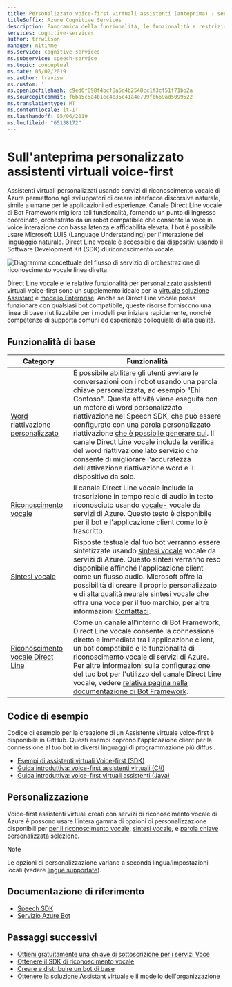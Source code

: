 ```yaml
---
title: Personalizzato voice-first virtuali assistenti (anteprima) - servizi di riconoscimento vocale
titleSuffix: Azure Cognitive Services
description: Panoramica della funzionalità, le funzionalità e restrizioni per assistenti virtuali personalizzati voice-first usando il canale Direct Line vocale per Bot Framework e il Cognitive Services vocale Software Development Kit (SDK).
services: cognitive-services
author: trrwilson
manager: nitinme
ms.service: cognitive-services
ms.subservice: speech-service
ms.topic: conceptual
ms.date: 05/02/2019
ms.author: travisw
ms.custom: ''
ms.openlocfilehash: c9ed6f898f4bcf8a5d4b2548cc1f3cf51f71bb2a
ms.sourcegitcommit: f6ba5c5a4b1ec4e35c41a4e799fb669ad5099522
ms.translationtype: MT
ms.contentlocale: it-IT
ms.lasthandoff: 05/06/2019
ms.locfileid: "65138172"
---
```

# <a name="about-custom-voice-first-virtual-assistants-preview"></a>Sull'anteprima personalizzato assistenti virtuali voice-first

Assistenti virtuali personalizzati usando servizi di riconoscimento vocale di Azure permettono agli sviluppatori di creare interfacce discorsive naturale, simile a umane per le applicazioni ed esperienze. Canale Direct Line vocale di Bot Framework migliora tali funzionalità, fornendo un punto di ingresso coordinato, orchestrato da un robot compatibile che consente la voce in, voice interazione con bassa latenza e affidabilità elevata. I bot è possibile usare Microsoft LUIS (Language Understanding) per l'interazione del linguaggio naturale. Direct Line vocale è accessibile dai dispositivi usando il Software Development Kit (SDK) di riconoscimento vocale.

   ![Diagramma concettuale del flusso di servizio di orchestrazione di riconoscimento vocale linea diretta](media/voice-first-virtual-assistants/overview.png "flusso il canale di riconoscimento vocale")

Direct Line vocale e le relative funzionalità per personalizzato assistenti virtuali voice-first sono un supplemento ideale per la [virtuale soluzione Assistant](https://docs.microsoft.com/azure/bot-service/bot-builder-virtual-assistant-introduction) e [modello Enterprise](https://docs.microsoft.com/azure/bot-service/bot-builder-enterprise-template-overview). Anche se Direct Line vocale possa funzionare con qualsiasi bot compatibile, queste risorse forniscono una linea di base riutilizzabile per i modelli per iniziare rapidamente, nonché competenze di supporta comuni ed esperienze colloquiale di alta qualità.

## <a name="core-features"></a>Funzionalità di base

| Category | Funzionalità |
|----------|----------|
|[Word riattivazione personalizzato](speech-devices-sdk-create-kws.md) | È possibile abilitare gli utenti avviare le conversazioni con i robot usando una parola chiave personalizzata, ad esempio "Ehi Contoso". Questa attività viene eseguita con un motore di word personalizzato riattivazione nel Speech SDK, che può essere configurato con una parola personalizzato riattivazione [che è possibile generare qui](speech-devices-sdk-create-kws.md). Il canale Direct Line vocale include la verifica del word riattivazione lato servizio che consente di migliorare l'accuratezza dell'attivazione riattivazione word e il dispositivo da solo.
|[Riconoscimento vocale](speech-to-text.md) | Il canale Direct Line vocale include la trascrizione in tempo reale di audio in testo riconosciuto usando [vocale-](speech-to-text.md) vocale da servizi di Azure. Questo testo è disponibile per il bot e l'applicazione client come lo è trascritto.
|[Sintesi vocale](text-to-speech.md) | Risposte testuale dal tuo bot verranno essere sintetizzate usando [sintesi vocale](text-to-speech.md) vocale da servizi di Azure. Questo sintesi verranno reso disponibile affinché l'applicazione client come un flusso audio. Microsoft offre la possibilità di creare il proprio personalizzato e di alta qualità neurale sintesi vocale che offra una voce per il tuo marchio, per altre informazioni [Contattaci](mailto:mstts@microsoft.com).
|[Riconoscimento vocale Direct Line](https://docs.microsoft.com/azure/bot-service/bot-service-channel-connect-directlinespeech) | Come un canale all'interno di Bot Framework, Direct Line vocale consente la connessione diretto e immediata tra l'applicazione client, un bot compatibile e le funzionalità di riconoscimento vocale di servizi di Azure. Per altre informazioni sulla configurazione del tuo bot per l'utilizzo del canale Direct Line vocale, vedere [relativa pagina nella documentazione di Bot Framework](https://docs.microsoft.com/azure/bot-service/bot-service-channel-connect-directlinespeech).

## <a name="sample-code"></a>Codice di esempio

Codice di esempio per la creazione di un Assistente virtuale voice-first è disponibile in GitHub. Questi esempi coprono l'applicazione client per la connessione al tuo bot in diversi linguaggi di programmazione più diffusi.

* [Esempi di assistenti virtuali Voice-first (SDK)](https://aka.ms/csspeech/samples)
* [Guida introduttiva: voice-first assistenti virtuali (C#)](quickstart-virtual-assistant-csharp-uwp.md)
* [Guida introduttiva: voice-first virtuali assistenti (Java)](quickstart-virtual-assistant-java-jre.md)

## <a name="customization"></a>Personalizzazione

Voice-first assistenti virtuali creati con servizi di riconoscimento vocale di Azure è possono usare l'intera gamma di opzioni di personalizzazione disponibili per [per il riconoscimento vocale](speech-to-text.md), [sintesi vocale](text-to-speech.md), e [parola chiave personalizzata selezione](speech-devices-sdk-create-kws.md).

> [!NOTE]
> Le opzioni di personalizzazione variano a seconda lingua/impostazioni locali (vedere [lingue supportate](supported-languages.md)).

## <a name="reference-docs"></a>Documentazione di riferimento

* [Speech SDK](speech-sdk-reference.md)
* [Servizio Azure Bot](https://docs.microsoft.com/azure/bot-service/?view=azure-bot-service-4.0)

## <a name="next-steps"></a>Passaggi successivi

* [Ottieni gratuitamente una chiave di sottoscrizione per i servizi Voce](get-started.md)
* [Ottenere il SDK di riconoscimento vocale](speech-sdk.md)
* [Creare e distribuire un bot di base](https://docs.microsoft.com/azure/bot-service/bot-builder-tutorial-basic-deploy?view=azure-bot-service-4.0)
* [Ottenere la soluzione Assistant virtuale e il modello dell'organizzazione](https://github.com/Microsoft/AI)

